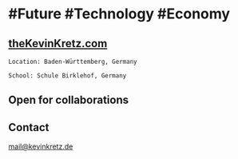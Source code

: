 # #Future #Technology #Economy 

## [theKevinKretz.com](https://www.thekevinkretz.com)

<!--
## [hireKevinKretz.com](https://www.hirekevinkretz.com)
-->

```Location: Baden-Württemberg, Germany```

```School: Schule Birklehof, Germany```

<!--
## Fusioneers

### [GitHub](https://github.com/Fusioneers) | [Website](https://www.fusioneers.space)
-->

## Open for collaborations

## Contact
<mail@kevinkretz.de>

<!--
## @theKevinKretz
Twitter

Stack Overflow
-->
